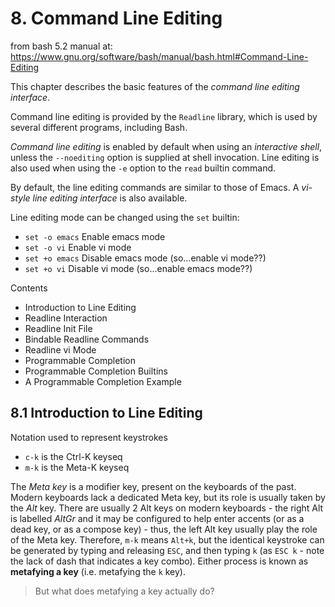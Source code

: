 # 8. Command Line Editing

from bash 5.2 manual at:   
https://www.gnu.org/software/bash/manual/bash.html#Command-Line-Editing

This chapter describes the basic features of the *command line editing interface*.

Command line editing is provided by the `Readline` library, which is used by several different programs, including Bash.

*Command line editing* is enabled by default when using an *interactive shell*, unless the `--noediting` option is supplied at shell invocation. Line editing is also used when using the `-e` option to the `read` builtin command.

By default, the line editing commands are similar to those of Emacs. A *vi-style line editing interface* is also available.

Line editing mode can be changed using the `set` builtin:
- `set -o emacs` Enable emacs mode
- `set -o vi`    Enable vi mode
- `set +o emacs` Disable emacs mode (so...enable vi mode??)
- `set +o vi`    Disable vi mode (so...enable emacs mode??)

Contents
- Introduction to Line Editing
- Readline Interaction
- Readline Init File
- Bindable Readline Commands
- Readline vi Mode
- Programmable Completion
- Programmable Completion Builtins
- A Programmable Completion Example

## 8.1 Introduction to Line Editing

Notation used to represent keystrokes
- `c-k` is the Ctrl-K keyseq
- `m-k` is the Meta-K keyseq


The *Meta key* is a modifier key, present on the keyboards of the past. Modern keyboards lack a dedicated Meta key, but its role is usually taken by the *Alt* key. There are usually 2 Alt keys on modern keyboards - the right Alt is labelled *AltGr* and it may be configured to help enter accents (or as a dead key, or as a compose key) - thus, the left Alt key usually play the role of the Meta key. Therefore, `m-k` means `Alt+k`, but the identical keystroke can be generated by typing and releasing `ESC`, and then typing `k` (as `ESC k` - note the lack of dash that indicates a key combo). Either process is known as **metafying a key** (i.e. metafying the `k` key).

>But what does metafying a key actually do?
